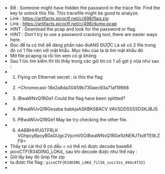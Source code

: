 - Đề : Someone might have hidden the password in the trace file. Find the key to unlock this file. This tracefile might be good to analyze.
- Link : https://artifacts.picoctf.net/c/498/flag.zip
- Link : https://artifacts.picoctf.net/c/498/dump.pcap
- HINT : Download the pcap and look for the password or flag.
- HINT : Don't try to use a password cracking tool, there are easier ways here.
- Đọc đề ta có thể dễ dàng phần nào đoANS ĐƯỢC Là sẽ có 2 file trong đó có 1 file nén với mật khẩu. Mục tiêu của ta là tìm mật khẩu đó
- Mở file pcapng ra rồi tìm xem có gì không 
- Sau 1 lúc tìm kiếm thì tôi thấy trong các gói tin có 1 số gợi ý nữa như sau :
- 1. Flying on Ethernet secret : is this the flag	
- 2. +Chromecast-18e2a8da30459b730aec93a71af19988
- 3. iBwaWNvQ1RGe1 Could the flag have been splitted?
- 4. PBwaWUvQ1RGesaba babkjaASKBKSBACV VAVSDDSSSSDSKJBJS
- 5. PBwaWUvQ1RGe1 May be try checking  the other file.
- 6. AABBHHPJGTFRLK VGhpcyBpcyB0aGUgc2VjcmV0OiBwaWNvQ1RGe1IzNERJTkdfTE9LZF8=
- Thấy tại cái thứ 6 có dấu = có thể nó được decode base64
- picoCTF{R34DING_LOKd_ sau khi decode được như thế này :
- Giờ lấy key đó ũnip file zip
- ta được file flag : `picoCTF{R34DING_LOKd_fil56_succ3ss_494c4f32}`
- 




